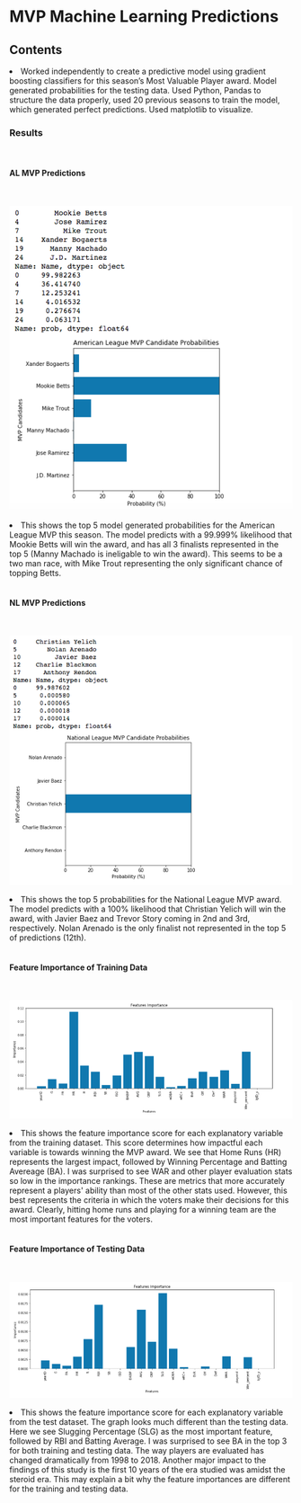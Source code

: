 # MVP Machine Learning Predictions

<h2>Contents</h2>
<li>Worked independently to create a predictive model using gradient boosting classifiers for this season’s Most Valuable Player award. Model generated probabilities for the testing data. Used Python, Pandas to structure the data properly, used 20 previous seasons to train the model, which generated perfect predictions. Used matplotlib to visualize.</li>

<h3>Results</h3>
<br/>
<h4> AL MVP Predictions </h4>
<br/>

![alt text](https://github.com/kjordan18/kjordan18.github.io/blob/master/MVP%20Machine%20Learning%20Predictions/Screen%20Shot%202019-01-14%20at%205.04.48%20PM.png "AL MVP Predictions")

<li>This shows the top 5 model generated probabilities for the American League MVP this season. The model predicts with a 99.999% likelihood that Mookie Betts will win the award, and has all 3 finalists represented in the top 5 (Manny Machado is ineligable to win the award). This seems to be a two man race, with Mike Trout representing the only significant chance of topping Betts. </li>
<br/>
<h4> NL MVP Predictions </h4>
<br/>

![alt text](https://github.com/kjordan18/kjordan18.github.io/blob/master/MVP%20Machine%20Learning%20Predictions/Screen%20Shot%202019-01-14%20at%205.04.39%20PM.png "NL MVP Predictions")

<li>This shows the top 5 probabilities for the National League MVP award. The model predicts with a 100% likelihood that Christian Yelich will win the award, with Javier Baez and Trevor Story coming in 2nd and 3rd, respectively. Nolan Arenado is the only finalist not represented in the top 5 of predictions (12th). </li>
<br/>
<h4> Feature Importance of Training Data</h4>
<br/>

![alt text](https://github.com/kjordan18/kjordan18.github.io/blob/master/MVP%20Machine%20Learning%20Predictions/Screen%20Shot%202019-01-14%20at%205.05.51%20PM.png "Feature Importance of Training Data")

<li>This shows the feature importance score for each explanatory variable from the training dataset. This score determines how impactful each variable is towards winning the MVP award. We see that Home Runs (HR) represents the largest impact, followed by Winning Percentage and Batting Avereage (BA). I was surprised to see WAR and other player evaluation stats so low in the importance rankings. These are metrics that more accurately represent a players' ability than most of the other stats used. However, this best represents the criteria in which the voters make their decisions for this award. Clearly, hitting home runs and playing for a winning team are the most important features for the voters. </li>
<br/>
<h4> Feature Importance of Testing Data</h4>
<br/>

![alt text](https://github.com/kjordan18/kjordan18.github.io/blob/master/MVP%20Machine%20Learning%20Predictions/Screen%20Shot%202019-01-14%20at%205.06.04%20PM.png "Feature Importance of Testing Data")

<li>This shows the feature importance score for each explanatory variable from the test dataset. The graph looks much different than the testing data. Here we see Slugging Percentage (SLG) as the most important feature, followed by RBI and Batting Average. I was surprised to see BA in the top 3 for both training and testing data. The way players are evaluated has changed dramatically from 1998 to 2018. Another major impact to the findings of this study is the first 10 years of the era studied was amidst the steroid era. This may explain a bit why the feature importances are different for the training and testing data. </li>
